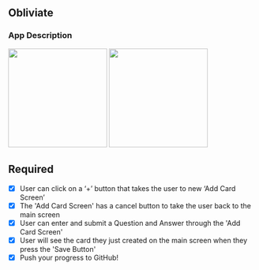 ## Obliviate

### App Description
<img src="https://media.giphy.com/media/StWl9aMpoNNgrieslQ/giphy.gif" width=200>
<img src="https://media.giphy.com/media/PmjPekDZSgSuC45EJ6/giphy.gif" width=200><br>


## Required
- [x] User can click on a ‘+’ button that takes the user to new ‘Add Card Screen’
- [x] The 'Add Card Screen' has a cancel button to take the user back to the main screen
- [x] User can enter and submit a Question and Answer through the 'Add Card Screen'
- [x] User will see the card they just created on the main screen when they press the 'Save Button'
- [x] Push your progress to GitHub!
